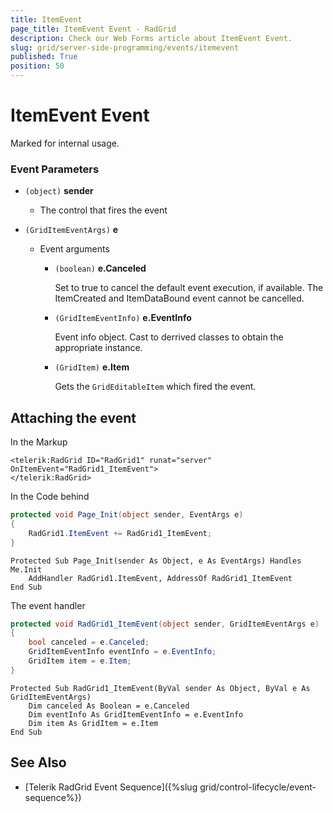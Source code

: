 ```yaml
---
title: ItemEvent
page_title: ItemEvent Event - RadGrid
description: Check our Web Forms article about ItemEvent Event.
slug: grid/server-side-programming/events/itemevent
published: True
position: 50
---
```


# ItemEvent Event

Marked for internal usage.

### Event Parameters

* `(object)` **sender**

    * The control that fires the event

* `(GridItemEventArgs)` **e**

    * Event arguments 

        * `(boolean)` **e.Canceled**
            
            Set to true to cancel the default event execution, if available. The ItemCreated and ItemDataBound event cannot be cancelled.

        * `(GridItemEventInfo)` **e.EventInfo**

            Event info object. Cast to derrived classes to obtain the appropriate instance.

        * `(GridItem)` **e.Item**

            Gets the `GridEditableItem` which fired the event.

## Attaching the event

In the Markup

````ASP.NET
<telerik:RadGrid ID="RadGrid1" runat="server" OnItemEvent="RadGrid1_ItemEvent">
</telerik:RadGrid>
````

In the Code behind

````C#
protected void Page_Init(object sender, EventArgs e)
{
    RadGrid1.ItemEvent += RadGrid1_ItemEvent;
}
````
````VB
Protected Sub Page_Init(sender As Object, e As EventArgs) Handles Me.Init
    AddHandler RadGrid1.ItemEvent, AddressOf RadGrid1_ItemEvent
End Sub
````

The event handler

````C#
protected void RadGrid1_ItemEvent(object sender, GridItemEventArgs e)
{
    bool canceled = e.Canceled;
    GridItemEventInfo eventInfo = e.EventInfo;
    GridItem item = e.Item;
}
````
````VB
Protected Sub RadGrid1_ItemEvent(ByVal sender As Object, ByVal e As GridItemEventArgs)
    Dim canceled As Boolean = e.Canceled
    Dim eventInfo As GridItemEventInfo = e.EventInfo
    Dim item As GridItem = e.Item
End Sub
````
  

## See Also

* [Telerik RadGrid Event Sequence]({%slug grid/control-lifecycle/event-sequence%})

